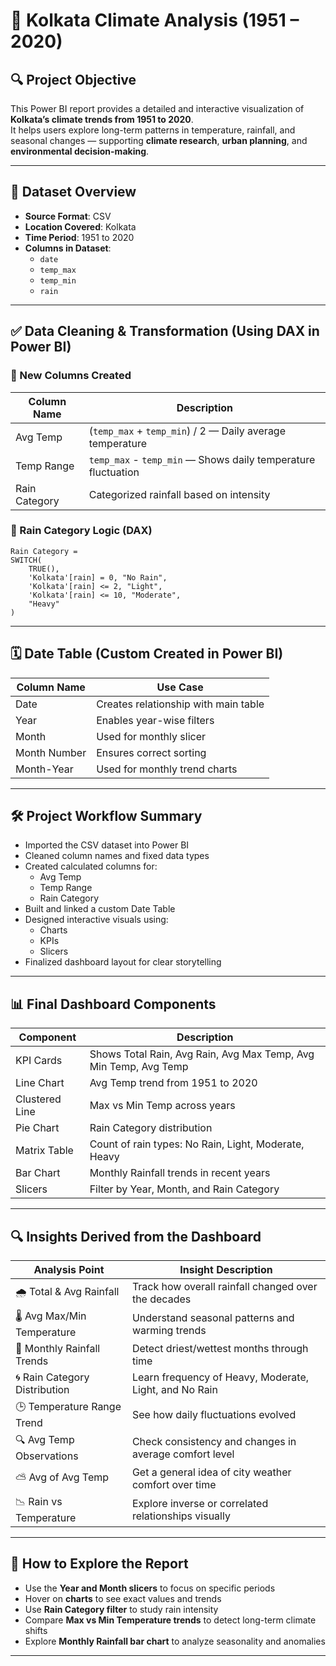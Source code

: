 # 📘 Kolkata Climate Analysis (1951 – 2020)

## 🔍 Project Objective

This Power BI report provides a detailed and interactive visualization of **Kolkata’s climate trends from 1951 to 2020**.  
It helps users explore long-term patterns in temperature, rainfall, and seasonal changes — supporting **climate research**, **urban planning**, and **environmental decision-making**.

---

## 📁 Dataset Overview

- **Source Format**: CSV  
- **Location Covered**: Kolkata  
- **Time Period**: 1951 to 2020  
- **Columns in Dataset**:
  - `date`  
  - `temp_max`  
  - `temp_min`  
  - `rain`

---

## ✅ Data Cleaning & Transformation (Using DAX in Power BI)

### 🔧 New Columns Created

| Column Name     | Description                                     |
|------------------|-------------------------------------------------|
| Avg Temp         | (`temp_max` + `temp_min`) / 2 — Daily average temperature |
| Temp Range       | `temp_max` - `temp_min` — Shows daily temperature fluctuation |
| Rain Category    | Categorized rainfall based on intensity         |

### 🧠 Rain Category Logic (DAX)

```DAX
Rain Category = 
SWITCH(
    TRUE(),
    'Kolkata'[rain] = 0, "No Rain",
    'Kolkata'[rain] <= 2, "Light",
    'Kolkata'[rain] <= 10, "Moderate",
    "Heavy"
)
```

---

## 🗓️ Date Table (Custom Created in Power BI)

| Column Name   | Use Case                            |
|---------------|-------------------------------------|
| Date          | Creates relationship with main table |
| Year          | Enables year-wise filters            |
| Month         | Used for monthly slicer              |
| Month Number  | Ensures correct sorting              |
| Month-Year    | Used for monthly trend charts        |

---

## 🛠️ Project Workflow Summary

- Imported the CSV dataset into Power BI  
- Cleaned column names and fixed data types  
- Created calculated columns for:
  - Avg Temp  
  - Temp Range  
  - Rain Category  
- Built and linked a custom Date Table  
- Designed interactive visuals using:
  - Charts  
  - KPIs  
  - Slicers  
- Finalized dashboard layout for clear storytelling

---

## 📊 Final Dashboard Components

| Component         | Description                                            |
|-------------------|--------------------------------------------------------|
| KPI Cards         | Shows Total Rain, Avg Rain, Avg Max Temp, Avg Min Temp, Avg Temp |
| Line Chart        | Avg Temp trend from 1951 to 2020                       |
| Clustered Line    | Max vs Min Temp across years                           |
| Pie Chart         | Rain Category distribution                             |
| Matrix Table      | Count of rain types: No Rain, Light, Moderate, Heavy   |
| Bar Chart         | Monthly Rainfall trends in recent years                |
| Slicers           | Filter by Year, Month, and Rain Category               |

---

## 🔍 Insights Derived from the Dashboard

| Analysis Point             | Insight Description                                          |
|----------------------------|--------------------------------------------------------------|
| 🌧️ Total & Avg Rainfall     | Track how overall rainfall changed over the decades         |
| 🌡️ Avg Max/Min Temperature | Understand seasonal patterns and warming trends             |
| 📅 Monthly Rainfall Trends | Detect driest/wettest months through time                   |
| 🌀 Rain Category Distribution | Learn frequency of Heavy, Moderate, Light, and No Rain    |
| 🕒 Temperature Range Trend  | See how daily fluctuations evolved                           |
| 🔍 Avg Temp Observations   | Check consistency and changes in average comfort level       |
| ⛅ Avg of Avg Temp         | Get a general idea of city weather comfort over time         |
| 📉 Rain vs Temperature     | Explore inverse or correlated relationships visually         |

---

## 🚀 How to Explore the Report

- Use the **Year and Month slicers** to focus on specific periods  
- Hover on **charts** to see exact values and trends  
- Use **Rain Category filter** to study rain intensity  
- Compare **Max vs Min Temperature trends** to detect long-term climate shifts  
- Explore **Monthly Rainfall bar chart** to analyze seasonality and anomalies

---

